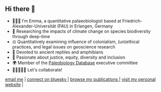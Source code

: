 ## Hi there 👋

- 👩🏻‍💻 I’m Emma, a quantitative palaeobiologist based at Friedrich-Alexander-Universität (FAU) in Erlangen, Germany
- 🦕 Researching the impacts of climate change on species biodiversity through deep-time
- ⚖️ Quantitatively examining influence of colonialism, (un)ethical practices, and legal issues on geoscience research
- 🦎 Devoted to ancient reptiles and amphibians 
- 🔬 Pasionate about justice, equity, diversity and inclusion
- 🌍 Member of the <a href="https://paleobiodb.org/#/">Paleobiology Database</a> executive committee
- 👩🏻‍🤝‍👩🏽 Let's collaborate!

<p> 
    <a href="mailto:dunne.emma.m@gmail.com">email me</a> | <a href="https://bsky.app/profile/alisoncribb.bsky.social" target="_blank"> connect on bluesky </a> | <a href="https://scholar.google.co.uk/citations?user=-_S3H7cAAAAJ&hl=en" target="_blank"> browse my publications </a> | <a href="https://emmadunne.github.io" target="_blank"> visit my personal website</a> |
</p>
